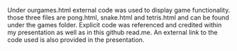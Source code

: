 Under ourgames.html external code was used to display game functionality. those three files are pong.html, snake.html and tetris.html and can be found under the games folder. 
Explicit code was referenced and credited within my presentation as well as in this github read.me. An external link to the code used is also provided in the presentation. 

